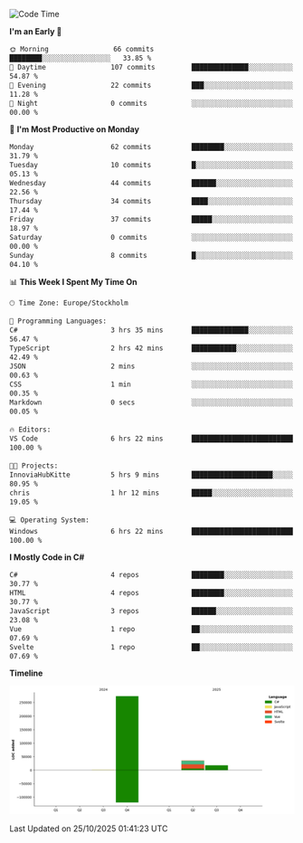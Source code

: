 <!--START_SECTION:waka-->
![Code Time](http://img.shields.io/badge/Code%20Time-13%20hrs%2038%20mins-blue)

**I'm an Early 🐤** 

```text
🌞 Morning                66 commits          ████████░░░░░░░░░░░░░░░░░   33.85 % 
🌆 Daytime                107 commits         ██████████████░░░░░░░░░░░   54.87 % 
🌃 Evening                22 commits          ███░░░░░░░░░░░░░░░░░░░░░░   11.28 % 
🌙 Night                  0 commits           ░░░░░░░░░░░░░░░░░░░░░░░░░   00.00 % 
```
📅 **I'm Most Productive on Monday** 

```text
Monday                   62 commits          ████████░░░░░░░░░░░░░░░░░   31.79 % 
Tuesday                  10 commits          █░░░░░░░░░░░░░░░░░░░░░░░░   05.13 % 
Wednesday                44 commits          ██████░░░░░░░░░░░░░░░░░░░   22.56 % 
Thursday                 34 commits          ████░░░░░░░░░░░░░░░░░░░░░   17.44 % 
Friday                   37 commits          █████░░░░░░░░░░░░░░░░░░░░   18.97 % 
Saturday                 0 commits           ░░░░░░░░░░░░░░░░░░░░░░░░░   00.00 % 
Sunday                   8 commits           █░░░░░░░░░░░░░░░░░░░░░░░░   04.10 % 
```


📊 **This Week I Spent My Time On** 

```text
🕑︎ Time Zone: Europe/Stockholm

💬 Programming Languages: 
C#                       3 hrs 35 mins       ██████████████░░░░░░░░░░░   56.47 % 
TypeScript               2 hrs 42 mins       ███████████░░░░░░░░░░░░░░   42.49 % 
JSON                     2 mins              ░░░░░░░░░░░░░░░░░░░░░░░░░   00.63 % 
CSS                      1 min               ░░░░░░░░░░░░░░░░░░░░░░░░░   00.35 % 
Markdown                 0 secs              ░░░░░░░░░░░░░░░░░░░░░░░░░   00.05 % 

🔥 Editors: 
VS Code                  6 hrs 22 mins       █████████████████████████   100.00 % 

🐱‍💻 Projects: 
InnoviaHubKitte          5 hrs 9 mins        ████████████████████░░░░░   80.95 % 
chris                    1 hr 12 mins        █████░░░░░░░░░░░░░░░░░░░░   19.05 % 

💻 Operating System: 
Windows                  6 hrs 22 mins       █████████████████████████   100.00 % 
```

**I Mostly Code in C#** 

```text
C#                       4 repos             ████████░░░░░░░░░░░░░░░░░   30.77 % 
HTML                     4 repos             ████████░░░░░░░░░░░░░░░░░   30.77 % 
JavaScript               3 repos             ██████░░░░░░░░░░░░░░░░░░░   23.08 % 
Vue                      1 repo              ██░░░░░░░░░░░░░░░░░░░░░░░   07.69 % 
Svelte                   1 repo              ██░░░░░░░░░░░░░░░░░░░░░░░   07.69 % 
```



**Timeline**

![Lines of Code chart](https://raw.githubusercontent.com/Kittzor/Kittzor/main/assets/bar_graph.png)


 Last Updated on 25/10/2025 01:41:23 UTC
<!--END_SECTION:waka-->

